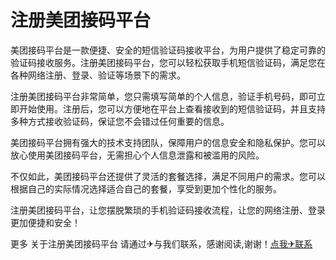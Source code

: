 # 注册美团接码平台

美团接码平台是一款便捷、安全的短信验证码接收平台，为用户提供了稳定可靠的验证码接收服务。注册美团接码平台，您可以轻松获取手机短信验证码，满足您在各种网络注册、登录、验证等场景下的需求。

注册美团接码平台非常简单，您只需填写简单的个人信息，验证手机号码，即可立即开始使用。注册后，您可以方便地在平台上查看接收到的短信验证码，并且支持多种方式接收验证码，保证您不会错过任何重要的信息。

美团接码平台拥有强大的技术支持团队，保障用户的信息安全和隐私保护。您可以放心使用美团接码平台，无需担心个人信息泄露和被滥用的风险。

不仅如此，美团接码平台还提供了灵活的套餐选择，满足不同用户的需求。您可以根据自己的实际情况选择适合自己的套餐，享受到更加个性化的服务。

注册美团接码平台，让您摆脱繁琐的手机验证码接收流程，让您的网络注册、登录更加便捷和安全！

更多 关于注册美团接码平台 请通过✈与我们联系，感谢阅读,谢谢！[点我✈联系](https://gg.k02.cc)